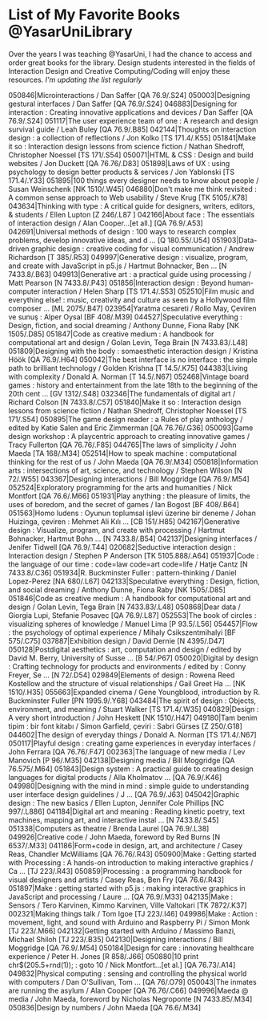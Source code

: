 # List of My Favorite Books @YasarUniLibrary

Over the years I was teaching @YasarUni, I had the chance to access and order great books for the library. Design students interested in the fields of Interaction Design and Creative Computing/Coding will enjoy these resources. 
*I'm updating the list regularly*

050846|Microinteractions / Dan Saffer  [QA 76.9/.S24] 
050003|Designing gestural interfaces / Dan Saffer  [QA 76.9/.S24] 
046883|Designing for interaction : Creating innovative applications and devices / Dan Saffer  [QA 76.9/.S24] 
051117|The user experience team of one : A research and design survival guide / Leah Buley  [QA 76.9/.B85] 
042144|Thoughts on interaction design : a collection of reflections / Jon Kolko  [TS 171.4/.K55] 
051841|Make it so : Interaction design lessons from science fiction / Nathan Shedroff, Christopher Noessel  [TS 171/.S54] 
050071|HTML & CSS : Design and build websites / Jon Duckett  [QA 76.76/.D83] 
051898|Laws of UX : using psychology to design better products & services / Jon Yablonski  [TS 171.4/.Y33] 
051895|100 things every designer needs to know about people / Susan Weinschenk  [NK 1510/.W45] 
046880|Don't make me think revisited : A common sense approach to Web usability / Steve Krug  [TK 5105/.K78] 
043634|Thinking with type : A critical guide for designers, writers, editors, & students / Ellen Lupton  [Z 246/.L87 ] 
042166|About face : The essentials of interaction design / Alan Cooper...[et all.]  [QA 76.9/.A53] 
042691|Universal methods of design : 100 ways to research complex problems, develop innovative ideas, and d ...   [Q 180.55/.U54] 
051903|Data-driven graphic design : creative coding for visual communication / Andrew Richardson  [T 385/.R53] 
049997|Generative design : visualize, program, and create with JavaScript in p5.js / Hartmut Bohnacker, Ben ...   [N 7433.8/.B63] 
049913|Generative art : a practical guide using processing / Matt Pearson  [N 7433.8/.P43] 
051856|Interaction design : Beyond human-computer interaction / Helen Sharp  [TS 171.4/.S53] 
052510|Film music and everything else! : music, creativity and culture as seen by a Hollywood film composer ...   [ML 2075/.B47] 
023954|Yaratma cesareti / Rollo May, Çeviren ve sunuş : Alper Oysal  [BF 408/.M39] 
044527|Speculative everything : Design, fiction, and social dreaming / Anthony Dunne, Fiona Raby  [NK 1505/.D85] 
051847|Code as creative medium : A handbook for computational art and design / Golan Levin, Tega Brain  [N 7433.83/.L48] 
051809|Designing with the body : somaesthetic interaction design / Kristina Höök  [QA 76.9/.H64] 
050042|The best interface is no interface : the simple path to brilliant technology / Golden Krishna  [T 14.5/.K75] 
044383|Living with complexity / Donald A. Norman  [T 14.5/.N67] 
052468|Vintage board games : history and entertainment from the late 18th to the beginning of the 20th cent ...   [GV 1312/.S48] 
032346|The fundamentals of digital art / Richard Colson  [N 7433.8/.C57] 
051840|Make it so : Interaction design lessons from science fiction / Nathan Shedroff, Christopher Noessel  [TS 171/.S54] 
050895|The game design reader : a Rules of play anthology / edited by Katie Salen and Eric Zimmerman  [QA 76.76/.G36] 
050093|Game design workshop : A playcentric approach to creating innovative games / Tracy Fullerton  [QA 76.76/.F85] 
044765|The laws of simplicity / John Maeda  [TA 168/.M34] 
052514|How to speak machine : computational thinking for the rest of us / John Maeda  [QA 76.9/.M34] 
050818|Information arts : intersections of art, science, and technology / Stephen Wilson  [N 72/.W55] 
043367|Designing interactions / Bill Moggridge  [QA 76.9/.M54] 
052524|Exploratory programming for the arts and humanities / Nick Montfort  [QA 76.6/.M66] 
051931|Play anything : the pleasure of limits, the uses of boredom, and the secret of games / Ian Bogost  [BF 408/.B64] 
051563|Homo ludens : Oyunun toplumsal işlevi üzerine bir deneme / Johan Huizinga, çeviren : Mehmet Ali Kılı ...   [CB 151/.H85] 
042167|Generative design : Visualize, program, and create with processing / Hartmut Bohnacker, Hartmut Bohn ...   [N 7433.8/.B54] 
042137|Designing interfaces / Jenifer Tidwell  [QA 76.9/.T44] 
020682|Seductive interaction design : Interaction design / Stephen P Anderson  [TK 5105.888/.A64] 
051937|Code : the language of our time : code=law code=art code=life / Hatje Cantz  [N 7433.8/.C36] 
051934|R. Buckminster Fuller : pattern-thinking / Daniel Lopez-Perez  [NA 680/.L67] 
042133|Speculative everything : Design, fiction, and social dreaming / Anthony Dunne, Fiona Raby  [NK 1505/.D85] 
051846|Code as creative medium : A handbook for computational art and design / Golan Levin, Tega Brain  [N 7433.83/.L48] 
050868|Dear data / Giorgia Lupi, Stefanie Posavec  [QA 76.9/.L87] 
052553|The book of circles : visualizing spheres of knowledge / Manuel Lima  [P 93.5/.L56] 
054457|Flow : the psychology of optimal experience / Mihaly Csikszentmihalyi  [BF 575/.C75] 
037887|Exhibition design / David Dernie  [N 4395/.D47] 
050128|Postdigital aesthetics : art, computation and design / edited by David M. Berry, University of Susse ...   [B 54/.P67] 
050020|Digital by design : Crafting technology for products and environments / edited by : Conny Freyer, Se ...   [N 72/.D54] 
029849|Elements of design : Rowena Reed Kostellow and the structure of visual relationships / Gail Greet Ha ...   [NK 1510/.H35] 
055663|Expanded cinema / Gene Youngblood, introduction by R. Buckminster Fuller  [PN 1995.9/.Y68] 
043484|The spirit of design : Objects, environment, and meaning / Stuart Walker  [TS 171.4/.W35] 
040829|Design : A very short introduction / John Heskett  [NK 1510/.H47] 
049180|Tam benim tipim : bir font kitabı / Simon Garfield, çeviri : Sabri Gürses  [Z 250/.G18] 
044602|The design of everyday things / Donald A. Norman  [TS 171.4/.N67] 
050117|Playful design : creating game experiences in everyday interfaces / John Ferrara  [QA 76.76/.F47] 
002363|The language of new media / Lev Manovich  [P 96/.M35] 
042138|Designing media / Bill Moggridge  [QA 76.575/.M64] 
051843|Design system : A practical guide to creating design languages for digital products / Alla Kholmatov ...   [QA 76.9/.K46] 
049980|Designing with the mind in mind : simple guide to understanding user interface design guidelines / J ...   [QA 76.9/.J63] 
045042|Graphic design : The new basics / Ellen Lupton, Jennifer Cole Phillips  [NC 997/.L886] 
041184|Digital art and meaning : Reading kinetic poetry, text machines, mapping art, and interactive instal ...   [N 7433.8/.S45] 
051338|Computers as theatre / Brenda Laurel  [QA 76.9/.L38] 
049926|Creative code / John Maeda, foreword by Red Burns  [N 6537/.M33] 
041186|Form+code in design, art, and architecture / Casey Reas, Chandler McWilliams  [QA 76.76/.R43] 
050900|Make : Getting started with Processing : A hands-on introduction to making interactive graphics / Ca ...   [TJ 223/.R43] 
050859|Processing : a programming handbook for visual designers and artists / Casey Reas, Ben Fry  [QA 76.6/.R43] 
051897|Make : getting started with p5.js : making interactive graphics in JavaScript and processing / Laure ...   [QA 76.9/.M33] 
042135|Make : Sensors / Tero Karvinen, Kimmo Karvinen, Ville Valtokari  [TK 7872/.K37] 
002321|Making things talk / Tom Igoe  [TJ 223/.I46] 
049986|Make : Action : movement, light, and sound with Arduino and Raspberry Pi / Simon Monk  [TJ 223/.M66] 
042132|Getting started with Arduino / Massimo Banzi, Michael Shiloh  [TJ 223/.B35] 
042130|Designing interactions / Bill Moggridge  [QA 76.9/.M54] 
050184|Design for care : innovating healthcare experience / Peter H. Jones  [R 858/.J66] 
050880|10 print chr$(205.5+rnd(1)); : goto 10 / Nick Montfort...[et al.]  [QA 76.73/.A14] 
049832|Physical computing : sensing and controlling the physical world with computers / Dan O'Sullivan, Tom ...   [QA 76/.O79] 
050043|The inmates are running the asylum / Alan Cooper  [QA 76.76/.C66] 
049996|Maeda @ media / John Maeda, foreword by Nicholas Negroponte  [N 7433.85/.M34] 
050836|Design by numbers / John Maeda  [QA 76.6/.M34] 

